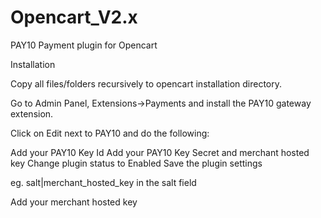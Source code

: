 # Opencart_V2.x

PAY10 Payment plugin for Opencart

Installation

Copy all files/folders recursively to opencart installation directory.

Go to Admin Panel, Extensions->Payments and install the PAY10 gateway extension.

Click on Edit next to PAY10 and do the following:

Add your PAY10 Key Id Add your PAY10 Key Secret  and merchant hosted key Change plugin status to Enabled Save the plugin settings

eg. salt|merchant_hosted_key in the salt field

Add your merchant hosted key


